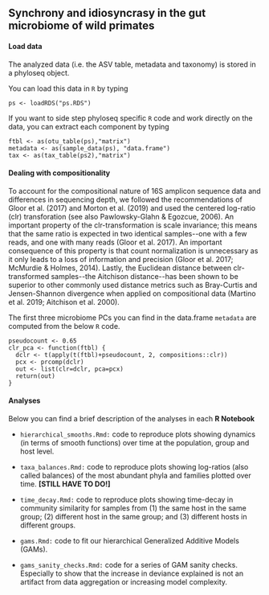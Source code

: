 ## Synchrony and idiosyncrasy in the gut microbiome of wild primates

#### Load data
The analyzed data (i.e. the ASV table, metadata and taxonomy) is stored in a phyloseq object.

You can load this data in `R` by typing

```
ps <- loadRDS("ps.RDS")
```

If you want to side step phyloseq specific `R` code and work directly on the data, you can extract each component by typing 

```
ftbl <- as(otu_table(ps),"matrix") 
metadata <- as(sample_data(ps), "data.frame")
tax <- as(tax_table(ps2),"matrix")
```

#### Dealing with compositionality
To account for the compositional nature of 16S amplicon sequence data and differences in sequencing depth, we followed the recommendations of Gloor et al. (2017) and Morton et al. (2019) and used the centered log-ratio (clr) transforation (see also Pawlowsky-Glahn & Egozcue, 2006). An important property of the clr-transformation is scale invariance; this means that the same ratio is expected in two identical samples--one with a few reads, and one with many reads (Gloor et al. 2017). An important consequence of this property is that count normalization is unnecessary as it only leads to a loss of information and precision (Gloor et al. 2017; McMurdie & Holmes, 2014). Lastly, the Euclidean distance between clr-transformed samples--the Aitchison distance--has been shown to be superior to other commonly used distance metrics such as Bray-Curtis and Jensen-Shannon divergence when applied on compositional data (Martino et al. 2019; Aitchison et al. 2000). 

The first three microbiome PCs you can find in the data.frame `metadata` are computed from the below `R` code.     

```
pseudocount <- 0.65
clr_pca <- function(ftbl) {
  dclr <- t(apply(t(ftbl)+pseudocount, 2, compositions::clr))
  pcx <- prcomp(dclr)
  out <- list(clr=dclr, pca=pcx)
  return(out)
}
```

#### Analyses

Below you can find a brief description of the analyses in each **R Notebook**

* `hierarchical_smooths.Rmd:` code to reproduce plots showing dynamics (in terms of smooth functions) over time at the population, group and host level.

* `taxa_balances.Rmd:` code to reproduce plots showing log-ratios (also called balances) of the most abundant phyla and families plotted over time. **[STILL HAVE TO DO!]**

* `time_decay.Rmd:` code to reproduce plots showing time-decay in community similarity for samples from (1) the same host in the same group; (2) different host in the same group; and (3) different hosts in different groups.    

* `gams.Rmd:` code to fit our hierarchical Generalized Additive Models (GAMs).

* `gams_sanity_checks.Rmd:` code for a series of GAM sanity checks. Especially to show that the increase in deviance explained is not an artifact from data aggregation or increasing model complexity.

 

